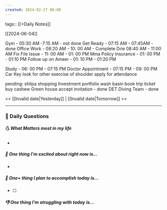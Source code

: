 ```yaml
---
created: 2024-02-27 00:08
---
```

tags:: [[+Daily Notes]]

[[2024-06-04]]

Gym - 05:30 AM -7:15 AM - not done
Get Ready - 07:15 AM - 07:45AM - done
Office Work - 08:20 AM - 10: 00 AM - Complete Drie 08:40 AM - 11:00 AM
Fix File Issue - 11: 00 AM - 01: 00 PM 
Mma Policy Insurance - 01: 00 PM - 01:10 PM 
Follow up on Ameer - 01: 10 PM - 01:20 PM

Study - 06: 00 PM - 07:15 PM
Doctor Appointment - 07:15 PM - 09: 00 PM
Car Key
look for other exercise of shoulder
apply for attendance

pending:
shilpa shopping 
Investment portfolio 
wash basin
book trip ticket
buy cashew
Green house accept invitation - done
DET Diving Team - done

<< [[Invalid date|Yesterday]] | [[Invalid date|Tomorrow]] >>

---
### 📅 Daily Questions
##### 🌜 What Matters most in my life
- 

##### 🙌 One thing I'm excited about right now is...
- 

##### 🚀 One+ thing I plan to accomplish today is...
- [ ] 

##### 👎 One thing I'm struggling with today is...
